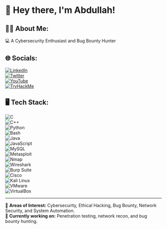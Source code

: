 # 👋 Hey there, I'm Abdullah!  

## 🏴‍☠️ About Me:  
💻 A Cybersecurity Enthusiast and Bug Bounty Hunter  

## 🌐 Socials:  
[![LinkedIn](https://img.shields.io/badge/LinkedIn-%230077B5.svg?style=flat&logo=linkedin&logoColor=white)](your-linkedin-url)  
[![Twitter](https://img.shields.io/badge/Twitter-%231DA1F2.svg?style=flat&logo=twitter&logoColor=white)](your-twitter-url)  
[![YouTube](https://img.shields.io/badge/YouTube-%23FF0000.svg?style=flat&logo=youtube&logoColor=white)](your-youtube-url)  
[![TryHackMe](https://img.shields.io/badge/TryHackMe-%23212C42.svg?style=flat&logo=tryhackme&logoColor=white)](your-tryhackme-url)  

## 🖥️ Tech Stack:  
![C](https://img.shields.io/badge/c-%2300599C.svg?style=flat&logo=c&logoColor=white)  
![C++](https://img.shields.io/badge/c++-%2300599C.svg?style=flat&logo=c%2B%2B&logoColor=white)  
![Python](https://img.shields.io/badge/python-3670A0?style=flat&logo=python&logoColor=ffdd54)  
![Bash](https://img.shields.io/badge/bash-%23121011.svg?style=flat&logo=gnu-bash&logoColor=white)  
![Java](https://img.shields.io/badge/java-%23ED8B00.svg?style=flat&logo=openjdk&logoColor=white)  
![JavaScript](https://img.shields.io/badge/javascript-%23323330.svg?style=flat&logo=javascript&logoColor=%23F7DF1E)  
![MySQL](https://img.shields.io/badge/mysql-4479A1.svg?style=flat&logo=mysql&logoColor=white)  
![Metasploit](https://img.shields.io/badge/Metasploit-057CC0?style=flat&logo=metasploit&logoColor=white)  
![Nmap](https://img.shields.io/badge/Nmap-004170?style=flat&logo=nmap&logoColor=white)  
![Wireshark](https://img.shields.io/badge/Wireshark-1679A7?style=flat&logo=wireshark&logoColor=white)  
![Burp Suite](https://img.shields.io/badge/Burp%20Suite-FF6600?style=flat&logo=burp-suite&logoColor=white)  
![Cisco](https://img.shields.io/badge/cisco-%23049fd9.svg?style=flat&logo=cisco&logoColor=black)  
![Kali Linux](https://img.shields.io/badge/Kali_Linux-557C94?style=flat&logo=kali-linux&logoColor=white)  
![VMware](https://img.shields.io/badge/VMware-607078?style=flat&logo=vmware&logoColor=white)  
![VirtualBox](https://img.shields.io/badge/VirtualBox-183A61?style=flat&logo=virtualbox&logoColor=white)  

---

🔹 **Areas of Interest:** Cybersecurity, Ethical Hacking, Bug Bounty, Network Security, and System Automation.  
🔹 **Currently working on:** Penetration testing, network recon, and bug bounty hunting.  
